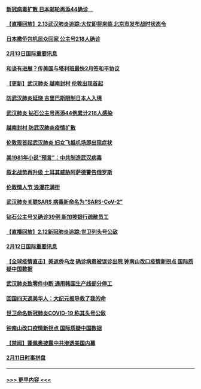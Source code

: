 #### [新冠病毒扩散 日本邮轮再添44确诊　](../pages/prog202/a102776518.md?t=02140422) 
#### [【直播回放】2.13武汉肺炎追踪:大仗即将来临 北京市发布战时状态令](../pages/prog202/a102776399.md?t=02140422) 
#### [日本撤侨包机民众回家 公主号218人确诊](../pages/prog202/a102776346.md?t=02140422) 
#### [2月13日国际重要讯息](../pages/prog202/a102776339.md?t=02140422) 
#### [和谈有进展？传美国与塔利班最快2月签和平协议](../pages/prog202/a102776291.md?t=02140422) 
#### [【更新】武汉肺炎 越南封村 伦敦出现首起](../pages/prog202/a102770740.md?t=02140422) 
#### [防武汉肺炎延烧 吉里巴斯限制日本人入境](../pages/prog202/a102776276.md?t=02140422) 
#### [武汉肺炎 钻石公主号再添44例累计218人感染](../pages/prog202/a102776089.md?t=02140422) 
#### [越南封村 防武汉肺炎疫情扩散](../pages/prog202/a102776214.md?t=02140422) 
#### [伦敦现首起武汉肺炎 妇女飞抵机场即出现症状](../pages/prog202/a102776031.md?t=02140422) 
#### [美1981年小说“预言”：中共制造武汉病毒](../pages/prog202/a102775980.md?t=02140422) 
#### [叙北战势再升级 土耳其威胁阿萨德警告俄罗斯](../pages/prog202/a102775904.md?t=02140422) 
#### [伦敦情人节 浪漫花满街](../pages/prog202/a102775786.md?t=02140422) 
#### [武汉肺炎关联SARS 病毒新命名为“SARS-CoV-2”](../pages/prog202/a102775719.md?t=02140422) 
#### [钻石公主号又确诊39例 新加坡银行疏散员工](../pages/prog202/a102775691.md?t=02140422) 
#### [【直播回放】2.12新冠肺炎追踪:世卫列头号公敌](../pages/prog202/a102775541.md?t=02140422) 
#### [2月12日国际重要讯息](../pages/prog202/a102775437.md?t=02140422) 
#### [【全球疫情直击】美返侨乌龙 确诊病患被误诊出院 钟南山改口疫情新拐点 国际质疑中国数据](../pages/prog202/a102775378.md?t=02140422) 
#### [武汉肺炎致零件中断 通用韩国生产线部分停工](../pages/prog202/a102775365.md?t=02140422) 
#### [回国四天返美华人：大纪元报导救了我的命](../pages/prog202/a102775342.md?t=02140422) 
#### [世卫命名新冠肺炎COVID-19 称其头号公敌](../pages/prog202/a102775196.md?t=02140422) 
#### [钟南山改口疫情新拐点 国际质疑中国数据](../pages/prog202/a102775178.md?t=02140422) 
#### [【禁闻】蓬佩奥披露中共渗透美国内幕](../pages/prog202/a102775129.md?t=02140422) 
#### [2月11日时事拼盘](../pages/prog202/a102775140.md?t=02140422) 

----
#### [ >>> 更早内容 <<< ](../indexes/prog202-earlier.md)
